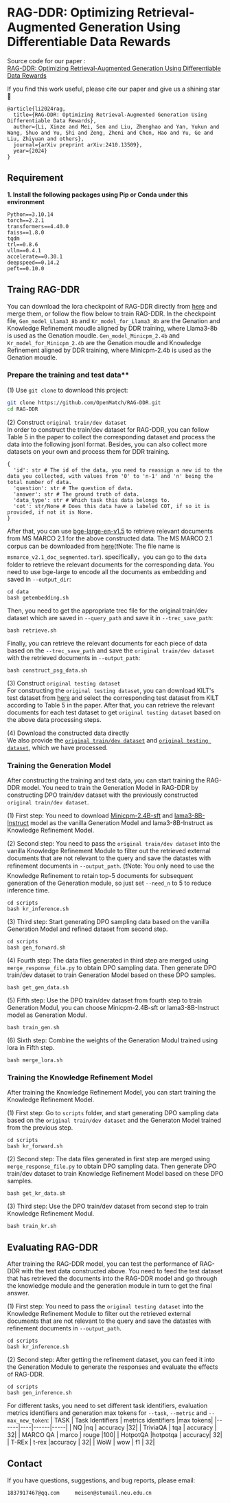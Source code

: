 # RAG-DDR: Optimizing Retrieval-Augmented Generation Using Differentiable Data Rewards

Source code for our paper :  
[RAG-DDR: Optimizing Retrieval-Augmented Generation Using Differentiable Data Rewards](https://arxiv.org/abs/2410.13509)

If you find this work useful, please cite our paper and give us a shining star 🌟
```
@article{li2024rag,
  title={RAG-DDR: Optimizing Retrieval-Augmented Generation Using Differentiable Data Rewards},
  author={Li, Xinze and Mei, Sen and Liu, Zhenghao and Yan, Yukun and Wang, Shuo and Yu, Shi and Zeng, Zheni and Chen, Hao and Yu, Ge and Liu, Zhiyuan and others},
  journal={arXiv preprint arXiv:2410.13509},
  year={2024}
}
```

## Requirement
**1. Install the following packages using Pip or Conda under this environment**

```
Python==3.10.14
torch==2.2.1
transformers==4.40.0
faiss==1.8.0
tqdm
trl==0.8.6
vllm==0.4.1
accelerate==0.30.1
deepspeed==0.14.2
peft==0.10.0
```

## Traing RAG-DDR
You can download the lora checkpoint of RAG-DDR directly from [here](https://huggingface.co/OpenMatch/RAG-DDR/tree/main) and merge them, or follow the flow below to train RAG-DDR. In the checkpoint file, ``Gen_model_Llama3_8b`` and ``Kr_model_for_Llama3_8b`` are the Genation and Knowledge Refinement moudle aligned by DDR training, where Llama3-8b is used as the Genation moudle. ``Gen_model_Minicpm_2.4b`` and ``Kr_model_for_Minicpm_2.4b`` are the Genation moudle and Knowledge Refinement aligned by DDR training, where Minicpm-2.4b is used as the Genation moudle.

### Prepare the training and test data**
(1) Use `git clone` to download this project:
```bash
git clone https://github.com/OpenMatch/RAG-DDR.git
cd RAG-DDR
```
(2) Construct ``original train/dev dataset``<br>
In order to construct the train/dev dataset for RAG-DDR, you can follow Table 5 in the paper to collect the corresponding dataset and process the data into the following jsonl format. Besides, you can also collect more datasets on your own and process them for DDR training.

```
{
  'id': str # The id of the data, you need to reassign a new id to the data you collected, with values from '0' to 'n-1' and 'n' being the total number of data.
  'question': str # The question of data.
  'answer': str # The ground truth of data.
  'data_type': str # Which task this data belongs to.
  'cot': str/None # Does this data have a labeled COT, if so it is provided, if not it is None.
}
```

After that, you can use [bge-large-en-v1.5](https://huggingface.co/BAAI/bge-large-en-v1.5) to retrieve relevant documents from MS MARCO 2.1 for the above constructed data. The MS MARCO 2.1 corpus can be downloaded from [here](https://trec-rag.github.io/annoucements/2024-corpus-finalization/)(❗️Note: The file name is ``msmarco_v2.1_doc_segmented.tar``). specifically，you can go to the ``data`` folder to retrieve the relevant documents for the corresponding data. You need to use bge-large to encode all the documents as embedding and saved in ``--output_dir``:

```
cd data
bash getembedding.sh
```
Then, you need to get the appropriate trec file for the original train/dev dataset which are saved in ``--query_path`` and save it in ``--trec_save_path``:

```
bash retrieve.sh
```
Finally, you can retrieve the relevant documents for each piece of data based on the ``--trec_save_path`` and save the ``original train/dev dataset`` with the retrieved documents in ``--output_path``:

```
bash construct_psg_data.sh
```
(3) Construct ``original testing dataset``<br>
For constructing the ``original testing dataset``, you can download KILT's test dataset from [here](``https://github.com/facebookresearch/KILT``) and select the corresponding test dataset from KILT according to Table 5 in the paper. After that, you can retrieve the relevant documents for each test dataset to get ``original testing dataset`` based on the above data processing steps.

(4) Download the constructed data directly<br>
We also provide the [``original train/dev dataset``](https://drive.google.com/drive/folders/1c67ei4Lx2mC0U-dMcHtLbS5oEXoDF8np?usp=drive_link) and [``original testing dataset``](https://drive.google.com/drive/folders/1bvIdpTWi12lR_WoMfO6fAwukOfjJeIE1?usp=drive_link), which we have processed.

### Training the Generation Model
After constructing the training and test data, you can start training the RAG-DDR model. You need to train the Generation Model in RAG-DDR by constructing DPO train/dev dataset with the previously constructed ``original train/dev dataset``.

(1) First step: You need to download [Minicpm-2.4B-sft](https://huggingface.co/openbmb/MiniCPM-2B-sft-bf16) and [lama3-8B-Instruct](https://huggingface.co/meta-llama/Meta-Llama-3-8B-Instruct) model as the vanilla Generation Model and lama3-8B-Instruct as Knowledge Refinement Model.

(2) Second step: You need to pass the ``original train/dev dataset`` into the vanilla Knowledge Refinement Module to filter out the retrieved external documents that are not relevant to the query and save the datastes with refinement documents in ``--output_path``. (❗️Note: You only need to use the Knowledge Refinement to retain top-5 documents for subsequent generation of the Generation module, so just set ``--need_n`` to 5 to reduce inference time.
```
cd scripts
bash kr_inference.sh
```

(3) Third step: Start generating DPO sampling data based on the vanilla Generation Model and refined dataset from second step.
```
cd scripts
bash gen_forward.sh
```
(4) Fourth step: The data files generated in third step are merged using ``merge_response_file.py`` to obtain DPO sampling data. Then generate DPO train/dev dataset to train Generation Model based on these DPO samples.

```
bash get_gen_data.sh
```
(5) Fifth step: Use the DPO train/dev dataset from fourth step to train Generation Modul, you can choose Minicpm-2.4B-sft or lama3-8B-Instruct model as Generation Modul.
```
bash train_gen.sh
```
(6) Sixth step: Combine the weights of the Generation Modul trained using lora in Fifth step.
```
bash merge_lora.sh
```
### Training the Knowledge Refinement Model
After training the Knowledge Refinement Model, you can start training the Knowledge Refinement Model.

(1) First step: Go to ``scripts`` folder, and start generating DPO sampling data based on the ``original train/dev dataset`` and the Generaton Model trained from the previous step.
```
cd scripts
bash kr_forward.sh
```

(2) Second step:
The data files generated in first step are merged using ``merge_response_file.py`` to obtain DPO sampling data. Then generate DPO train/dev dataset to train Knowledge Refinement Model based on these DPO samples.
```
bash get_kr_data.sh
```

(3) Third step: Use the DPO train/dev dataset from second step to train Knowledge Refinement Modul.
```
bash train_kr.sh
```

## Evaluating RAG-DDR
After training the RAG-DDR model, you can test the performance of RAG-DDR with the test data constructed above. You need to feed the test dataset that has retrieved the documents into the RAG-DDR model and go through the knowledge module and the generation module in turn to get the final answer.

(1) First step: You need to pass the ``original testing dataset`` into the Knowledge Refinement Module to filter out the retrieved external documents that are not relevant to the query and save the datastes with refinement documents in ``--output_path``. 
```
cd scripts
bash kr_inference.sh
```
(2) Second step: After getting the refinement dataset, you can feed it into the Generation Module to generate the responses and evaluate the effects of RAG-DDR.
```
cd scripts
bash gen_inference.sh
```
For different tasks, you need to set different task identifiers, evaluation metrics identifiers and generation max tokens for ``--task``, ``--metric`` and ``--max_new_token``:
| TASK | Task Identifiers | metrics identifiers |max tokens|
|------|----|------|-----|
| NQ |nq  | accuracy |32|
| TriviaQA  | tqa | accuracy | 32|
| MARCO QA | marco | rouge |100|
|  HotpotQA |hotpotqa | accuracy| 32| 
| T-REx | t-rex |accuracy | 32|
| WoW | wow | f1 | 32|

## Contact
If you have questions, suggestions, and bug reports, please email:
```
1837917467@qq.com     meisen@stumail.neu.edu.cn  
```
